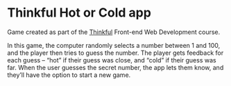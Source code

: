# Thinkful Hot or Cold app

Game created as part of the [Thinkful](https://www.thinkful.com/) Front-end Web Development course.

In this game, the computer randomly selects a number between 1 and 100, and the player then tries to guess the number. The player gets feedback for each guess – “hot” if their guess was close, and “cold” if their guess was far. When the user guesses the secret number, the app lets them know, and they’ll have the option to start a new game.
